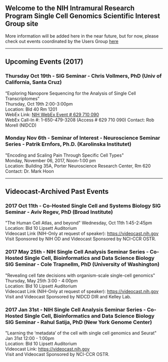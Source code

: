 ## Welcome to the NIH Intramural Research Program Single Cell Genomics Scientific Interest Group site


More information will be added here in the near future, but for now, please check out events coordinated by the Users Group <a href="https://nih-irp-singlecell.github.io/SC-UsersGroup/">here</a>

***

## Upcoming Events (2017)

### Thursday Oct 19th - SIG Seminar - Chris Vollmers, PhD (Univ of California, Santa Cruz)
“Exploring Nanopore Sequencing for the Analysis of Single Cell Transcriptomes” <br/>
Thursday, Oct 19th 2:00-3:00pm <br/>
Location: Bld 40 Rm 1201 <br/>
WebEx Link: <a href="https://nih.webex.com/nih/onstage/g.php?MTID=e6b5f90dde1d8e8172f1d5d40b7c46032"> NIH WebEx Event # 629 710 090 </a> <br/>
WebEx Call-In #: 1-650-479-3208 (Access # 629 710 090)
Contact: Rob Morell (NIDCD) <br/>

### Monday Nov 6th - Seminar of Interest - Neuroscience Seminar Series - Patrik Ernfors, Ph.D. (Karolinska Institutet)
"Encoding and Scaling Pain Through Specific Cell Types" <br/>
Monday, November 06, 2017, Noon-1:00 pm <br/>
Location: Building 35A, Porter Neuroscience Research Center, Rm 620 <br/>
Contact: Dr. Mark Hoon <br/>

***

## Videocast-Archived Past Events

### 2017 Oct 11th - Co-Hosted Single Cell and Systems Biology SIG Seminar - Aviv Regev, PhD (Broad Institute)
"The Human Cell Atlas, and beyond"
Wednesday, Oct 11th 1:45-2:45pm <br/>
Location: Bld 10 Lipsett Auditorium <br/>
Videocast Link (NIH-Only at request of speaker): <a href="https://videocast.nih.gov/summary.asp?Live=26476&bhcp=1">https://videocast.nih.gov </a> <br/>
Visit Sponsored by NIH OD and Videocast Sponsored by NCI-CCR OSTR. <br/>

### 2017 May 25th - NIH Single Cell Analysis Seminar Series - Co-Hosted Single Cell, Bioinformatics and Data Science Biology SIG Seminar - Cole Trapnellm, PhD (University of Washington)
"Revealing cell fate decisions with organism-scale single-cell genomics" <br/>
Thursday, May 25th 3:00 - 4:00pm <br/>
Location: Bld 10 Lipsett Auditorium <br/>
Videocast Link (NIH-Only at request of speaker): <a href="https://videocast.nih.gov/Summary.asp?Live=23531&bhcp=1">https://videocast.nih.gov </a> <br/>
Visit and Videocast Sponsored by NIDCD DIR and Kelley Lab. <br/>

### 2017 Jan 31st - NIH Single Cell Analysis Seminar Series - Co-Hosted Single Cell, Bioinformatics and Data Science Biology SIG Seminar - Rahul Satija, PhD (New York Genome Center)
"Learning the ‘metadata’ of the cell with single cell genomics and Seurat" <br/>
Jan 31st 12:00 - 1:00pm <br/>
Location: Bld 10 Lipsett Auditorium <br/>
Videocast Link: <a href="https://videocast.nih.gov/Summary.asp?Live=21733&bhcp=1">https://videocast.nih.gov </a> <br/>
Visit and Videocast Sponsored by NCI-CCR OSTR. <br/>





